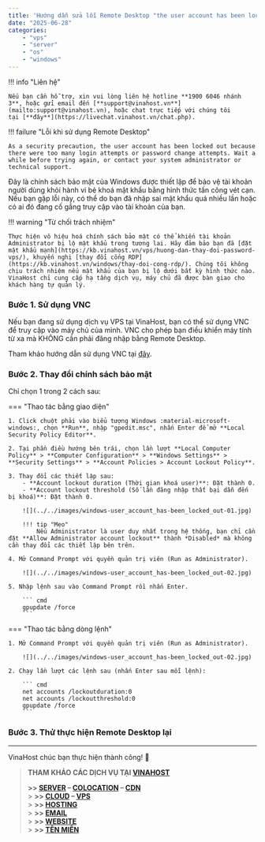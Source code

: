 ```yaml
---
title: 'Hướng dẫn sửa lỗi Remote Desktop "the user account has been locked"'
date: "2025-06-28"
categories:
    - "vps"
    - "server"
    - "os"
    - "windows"
---
```


!!! info "Liên hệ"

    Nếu bạn cần hỗ trợ, xin vui lòng liên hệ hotline **1900 6046 nhánh 3**, hoặc gửi email đến [**support@vinahost.vn**](mailto:support@vinahost.vn), hoặc chat trực tiếp với chúng tôi tại [**đây**](https://livechat.vinahost.vn/chat.php).

!!! failure "Lỗi khi sử dụng Remote Desktop"

    As a security precaution, the user account has been locked out because there were too many login attempts or password change attempts. Wait a while before trying again, or contact your system administrator or technical support.

Đây là chính sách bảo mật của Windows được thiết lập để bảo vệ tài khoản người dùng khỏi hành vi bẻ khoá mật khẩu bằng hình thức tấn công vét cạn. Nếu bạn gặp lỗi này, có thể do bạn đã nhập sai mật khẩu quá nhiều lần hoặc có ai đó đang cố gắng truy cập vào tài khoản của bạn.

!!! warning "Từ chối trách nhiệm"

    Thực hiện vô hiệu hoá chính sách bảo mật có thể khiến tài khoản Administrator bị lộ mật khẩu trong tương lai. Hãy đảm bảo bạn đã [đặt mật khẩu mạnh](https://kb.vinahost.vn/vps/huong-dan-thay-doi-password-vps/), khuyến nghị [thay đổi cổng RDP](https://kb.vinahost.vn/windows/thay-doi-cong-rdp/). Chúng tôi không chịu trách nhiệm nếu mật khẩu của bạn bị lộ dưới bất kỳ hình thức nào. VinaHost chỉ cung cấp hạ tầng dịch vụ, máy chủ đã được bàn giao cho khách hàng tự quản lý.

### Bước 1. Sử dụng VNC

Nếu bạn đang sử dụng dịch vụ VPS tại VinaHost, bạn có thể sử dụng VNC để truy cập vào máy chủ của mình. VNC cho phép bạn điều khiển máy tính từ xa mà KHÔNG cần phải đăng nhập bằng Remote Desktop.

Tham khảo hướng dẫn sử dụng VNC tại [đây](https://kb.vinahost.vn/vps/huong-dan-su-dung-vnc/).

### Bước 2. Thay đổi chính sách bảo mật

Chỉ chọn 1 trong 2 cách sau:

=== "Thao tác bằng giao diện"

    1. Click chuột phải vào biểu tượng Windows :material-microsoft-windows:, chọn **Run**, nhập "gpedit.msc", nhấn Enter để mở **Local Security Policy Editor**.

    2. Tại phần điều hướng bên trái, chọn lần lượt **Local Computer Policy** > **Computer Configuration** > **Windows Settings** > **Security Settings** > **Account Policies > Account Lockout Policy**.

    3. Thay đổi các thiết lập sau:
        - **Account lockout duration (Thời gian khoá user)**: Đặt thành 0.
        - **Account lockout threshold (Số lần đăng nhập thất bại dẫn đến bị khoá)**: Đặt thành 0.

        ![](../../images/windows-user_account_has-been_locked_out-01.jpg)

        !!! tip "Mẹo"
            Nếu Administrator là user duy nhất trong hệ thống, bạn chỉ cần đặt **Allow Administrator account lockout** thành *Disabled* mà không cần thay đổi các thiết lập bên trên.

    4. Mở Command Prompt với quyền quản trị viên (Run as Administrator).

        ![](../../images/windows-user_account_has-been_locked_out-02.jpg)

    5. Nhập lệnh sau vào Command Prompt rồi nhấn Enter.

        ``` cmd
        gpupdate /force
        ```

=== "Thao tác bằng dòng lệnh"

    1. Mở Command Prompt với quyền quản trị viên (Run as Administrator).

        ![](../../images/windows-user_account_has-been_locked_out-02.jpg)

    2. Chạy lần lượt các lệnh sau (nhấn Enter sau mỗi lệnh):

        ``` cmd
        net accounts /lockoutduration:0
        net accounts /lockoutthreshold:0
        gpupdate /force
        ```

### Bước 3. Thử thực hiện Remote Desktop lại

<hr>
VinaHost chúc bạn thực hiện thành công! 🍻

> **THAM KHẢO CÁC DỊCH VỤ TẠI [VINAHOST](https://vinahost.vn/)**
>
> **\>> [SERVER](https://vinahost.vn/thue-may-chu-rieng/) – [COLOCATION](https://vinahost.vn/colocation.html) – [CDN](https://vinahost.vn/dich-vu-cdn-chuyen-nghiep)**<br> > **\>> [CLOUD](https://vinahost.vn/cloud-server-gia-re/) – [VPS](https://vinahost.vn/vps-ssd-chuyen-nghiep/)**<br> > **\>> [HOSTING](https://vinahost.vn/wordpress-hosting)**<br> > **\>> [EMAIL](https://vinahost.vn/email-hosting)**<br> > **\>> [WEBSITE](http://vinawebsite.vn/)**<br> > **\>> [TÊN MIỀN](https://vinahost.vn/ten-mien-gia-re/)**
